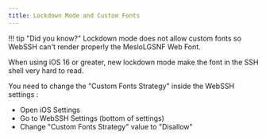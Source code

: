 ```yaml
---
title: Lockdown Mode and Custom Fonts
---
```


!!! tip "Did you know?"
    Lockdown mode does not allow custom fonts so WebSSH can't render properly the MesloLGSNF Web Font.

When using iOS 16 or greater, new lockdown mode make the font in the SSH shell very hard to read.

You need to change the "Custom Fonts Strategy" inside the WebSSH settings :

* Open iOS Settings
* Go to WebSSH Settings (bottom of settings)
* Change "Custom Fonts Strategy" value to "Disallow"
